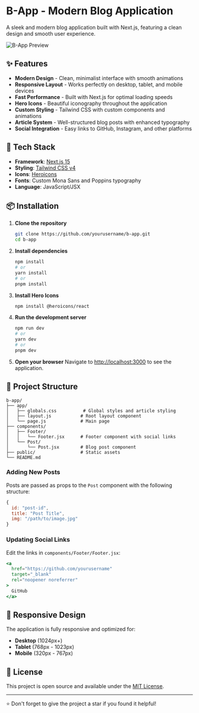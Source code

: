 # B-App - Modern Blog Application

A sleek and modern blog application built with Next.js, featuring a clean design and smooth user experience.

![B-App Preview](/Futuristic%20Brain%20Art.png)

## ✨ Features

- **Modern Design** - Clean, minimalist interface with smooth animations
- **Responsive Layout** - Works perfectly on desktop, tablet, and mobile devices
- **Fast Performance** - Built with Next.js for optimal loading speeds
- **Hero Icons** - Beautiful iconography throughout the application
- **Custom Styling** - Tailwind CSS with custom components and animations
- **Article System** - Well-structured blog posts with enhanced typography
- **Social Integration** - Easy links to GitHub, Instagram, and other platforms

## 🚀 Tech Stack

- **Framework**: [Next.js 15](https://nextjs.org/)
- **Styling**: [Tailwind CSS v4](https://tailwindcss.com/)
- **Icons**: [Heroicons](https://heroicons.com/)
- **Fonts**: Custom Mona Sans and Poppins typography
- **Language**: JavaScript/JSX

## 📦 Installation

1. **Clone the repository**

   ```bash
   git clone https://github.com/yourusername/b-app.git
   cd b-app
   ```

2. **Install dependencies**

   ```bash
   npm install
   # or
   yarn install
   # or
   pnpm install
   ```

3. **Install Hero Icons**

   ```bash
   npm install @heroicons/react
   ```

4. **Run the development server**

   ```bash
   npm run dev
   # or
   yarn dev
   # or
   pnpm dev
   ```

5. **Open your browser**
   Navigate to [http://localhost:3000](http://localhost:3000) to see the application.

## 📁 Project Structure

```
b-app/
├── app/
│   ├── globals.css          # Global styles and article styling
│   ├── layout.js           # Root layout component
│   └── page.js             # Main page
├── components/
│   ├── Footer/
│   │   └── Footer.jsx      # Footer component with social links
│   └── Post/
│       └── Post.jsx        # Blog post component
├── public/                 # Static assets
└── README.md
```


### Adding New Posts

Posts are passed as props to the `Post` component with the following structure:

```javascript
{
  id: "post-id",
  title: "Post Title",
  img: "/path/to/image.jpg"
}
```

### Updating Social Links

Edit the links in `components/Footer/Footer.jsx`:

```jsx
<a
  href="https://github.com/yourusername"
  target="_blank"
  rel="noopener noreferrer"
>
  GitHub
</a>
```

## 📱 Responsive Design

The application is fully responsive and optimized for:

- **Desktop** (1024px+)
- **Tablet** (768px - 1023px)
- **Mobile** (320px - 767px)


## 📄 License

This project is open source and available under the [MIT License](LICENSE).

---

⭐ Don't forget to give the project a star if you found it helpful!
